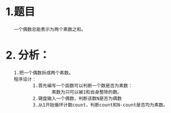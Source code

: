 # 1.题目
       一个偶数总能表示为两个素数之和。
# 2. 分析：
       1.把一个偶数拆成两个素数。
       程序设计：
              1.首先编写一个函数可以判断一个数是否为素数：
                     素数为只可以被1和自身整除的数。
              2.键盘输入一个偶数，判断该数N是否为偶数
              3.从1开始循环计数count，判断count和N-count是否均为素数。